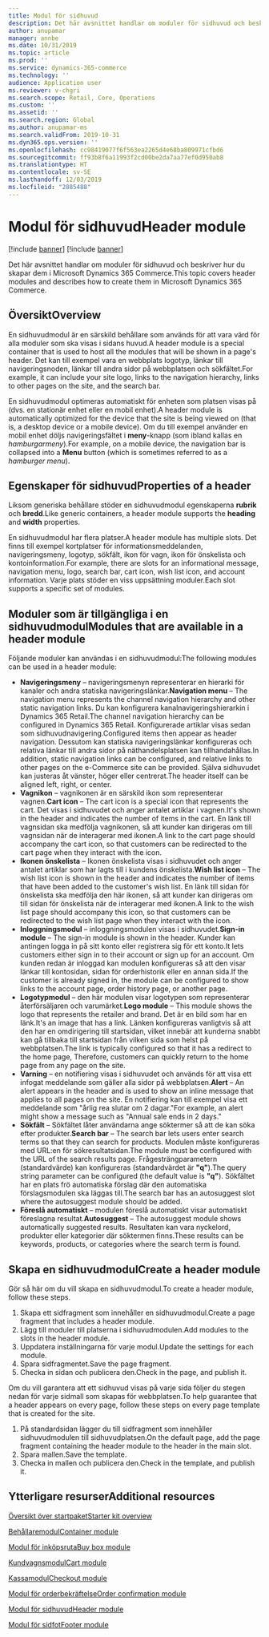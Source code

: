 ```yaml
---
title: Modul för sidhuvud
description: Det här avsnittet handlar om moduler för sidhuvud och beskriver hur du skapar dem i Microsoft Dynamics 365 Commerce.
author: anupamar
manager: annbe
ms.date: 10/31/2019
ms.topic: article
ms.prod: ''
ms.service: dynamics-365-commerce
ms.technology: ''
audience: Application user
ms.reviewer: v-chgri
ms.search.scope: Retail, Core, Operations
ms.custom: ''
ms.assetid: ''
ms.search.region: Global
ms.author: anupamar-ms
ms.search.validFrom: 2019-10-31
ms.dyn365.ops.version: ''
ms.openlocfilehash: cc98419077f6f563ea2265d4e68ba809971cfbd6
ms.sourcegitcommit: ff93b8f6a11993f2cd00be2da7aa77ef0d950ab8
ms.translationtype: HT
ms.contentlocale: sv-SE
ms.lasthandoff: 12/03/2019
ms.locfileid: "2885488"
---
```

# <a name="header-module"></a><span data-ttu-id="69592-103">Modul för sidhuvud</span><span class="sxs-lookup"><span data-stu-id="69592-103">Header module</span></span>

[!include [banner](includes/preview-banner.md)]
[!include [banner](includes/banner.md)]

<span data-ttu-id="69592-104">Det här avsnittet handlar om moduler för sidhuvud och beskriver hur du skapar dem i Microsoft Dynamics 365 Commerce.</span><span class="sxs-lookup"><span data-stu-id="69592-104">This topic covers header modules and describes how to create them in Microsoft Dynamics 365 Commerce.</span></span>

## <a name="overview"></a><span data-ttu-id="69592-105">Översikt</span><span class="sxs-lookup"><span data-stu-id="69592-105">Overview</span></span>

<span data-ttu-id="69592-106">En sidhuvudmodul är en särskild behållare som används för att vara värd för alla moduler som ska visas i sidans huvud.</span><span class="sxs-lookup"><span data-stu-id="69592-106">A header module is a special container that is used to host all the modules that will be shown in a page's header.</span></span> <span data-ttu-id="69592-107">Det kan till exempel vara en webbplats logotyp, länkar till navigeringsnoden, länkar till andra sidor på webbplatsen och sökfältet.</span><span class="sxs-lookup"><span data-stu-id="69592-107">For example, it can include your site logo, links to the navigation hierarchy, links to other pages on the site, and the search bar.</span></span>

<span data-ttu-id="69592-108">En sidhuvudmodul optimeras automatiskt för enheten som platsen visas på (dvs. en stationär enhet eller en mobil enhet).</span><span class="sxs-lookup"><span data-stu-id="69592-108">A header module is automatically optimized for the device that the site is being viewed on (that is, a desktop device or a mobile device).</span></span> <span data-ttu-id="69592-109">Om du till exempel använder en mobil enhet döljs navigeringsfältet i **meny**-knapp (som ibland kallas en *hamburgarmeny*).</span><span class="sxs-lookup"><span data-stu-id="69592-109">For example, on a mobile device, the navigation bar is collapsed into a **Menu** button (which is sometimes referred to as a *hamburger menu*).</span></span>

## <a name="properties-of-a-header"></a><span data-ttu-id="69592-110">Egenskaper för sidhuvud</span><span class="sxs-lookup"><span data-stu-id="69592-110">Properties of a header</span></span>

<span data-ttu-id="69592-111">Liksom generiska behållare stöder en sidhuvudmodul egenskaperna **rubrik** och **bredd**.</span><span class="sxs-lookup"><span data-stu-id="69592-111">Like generic containers, a header module supports the **heading** and **width** properties.</span></span>

<span data-ttu-id="69592-112">En sidhuvudmodul har flera platser.</span><span class="sxs-lookup"><span data-stu-id="69592-112">A header module has multiple slots.</span></span> <span data-ttu-id="69592-113">Det finns till exempel kortplatser för informationsmeddelanden, navigeringsmeny, logotyp, sökfält, ikon för vagn, ikon för önskelista och kontoinformation.</span><span class="sxs-lookup"><span data-stu-id="69592-113">For example, there are slots for an informational message, navigation menu, logo, search bar, cart icon, wish list icon, and account information.</span></span> <span data-ttu-id="69592-114">Varje plats stöder en viss uppsättning moduler.</span><span class="sxs-lookup"><span data-stu-id="69592-114">Each slot supports a specific set of modules.</span></span>

## <a name="modules-that-are-available-in-a-header-module"></a><span data-ttu-id="69592-115">Moduler som är tillgängliga i en sidhuvudmodul</span><span class="sxs-lookup"><span data-stu-id="69592-115">Modules that are available in a header module</span></span>

<span data-ttu-id="69592-116">Följande moduler kan användas i en sidhuvudmodul:</span><span class="sxs-lookup"><span data-stu-id="69592-116">The following modules can be used in a header module:</span></span>

- <span data-ttu-id="69592-117">**Navigeringsmeny** – navigeringsmenyn representerar en hierarki för kanaler och andra statiska navigeringslänkar.</span><span class="sxs-lookup"><span data-stu-id="69592-117">**Navigation menu** – The navigation menu represents the channel navigation hierarchy and other static navigation links.</span></span> <span data-ttu-id="69592-118">Du kan konfigurera kanalnavigeringshierarkin i Dynamics 365 Retail.</span><span class="sxs-lookup"><span data-stu-id="69592-118">The channel navigation hierarchy can be configured in Dynamics 365 Retail.</span></span> <span data-ttu-id="69592-119">Konfigurerade artiklar visas sedan som sidhuvudnavigering.</span><span class="sxs-lookup"><span data-stu-id="69592-119">Configured items then appear as header navigation.</span></span> <span data-ttu-id="69592-120">Dessutom kan statiska navigeringslänkar konfigureras och relativa länkar till andra sidor på näthandelsplatsen kan tillhandahållas.</span><span class="sxs-lookup"><span data-stu-id="69592-120">In addition, static navigation links can be configured, and relative links to other pages on the e-Commerce site can be provided.</span></span> <span data-ttu-id="69592-121">Själva sidhuvudet kan justeras åt vänster, höger eller centrerat.</span><span class="sxs-lookup"><span data-stu-id="69592-121">The header itself can be aligned left, right, or center.</span></span>
- <span data-ttu-id="69592-122">**Vagnikon** – vagnikonen är en särskild ikon som representerar vagnen.</span><span class="sxs-lookup"><span data-stu-id="69592-122">**Cart icon** – The cart icon is a special icon that represents the cart.</span></span> <span data-ttu-id="69592-123">Det visas i sidhuvudet och anger antalet artiklar i vagnen.</span><span class="sxs-lookup"><span data-stu-id="69592-123">It's shown in the header and indicates the number of items in the cart.</span></span> <span data-ttu-id="69592-124">En länk till vagnsidan ska medfölja vagnikonen, så att kunder kan dirigeras om till vagnsidan när de interagerar med ikonen.</span><span class="sxs-lookup"><span data-stu-id="69592-124">A link to the cart page should accompany the cart icon, so that customers can be redirected to the cart page when they interact with the icon.</span></span>
- <span data-ttu-id="69592-125">**Ikonen önskelista** – Ikonen önskelista visas i sidhuvudet och anger antalet artiklar som har lagts till i kundens önskelista.</span><span class="sxs-lookup"><span data-stu-id="69592-125">**Wish list icon** – The wish list icon is shown in the header and indicates the number of items that have been added to the customer's wish list.</span></span> <span data-ttu-id="69592-126">En länk till sidan för önskelista ska medfölja den här ikonen, så att kunder kan dirigeras om till sidan för önskelista när de interagerar med ikonen.</span><span class="sxs-lookup"><span data-stu-id="69592-126">A link to the wish list page should accompany this icon, so that customers can be redirected to the wish list page when they interact with the icon.</span></span>
- <span data-ttu-id="69592-127">**Inloggningsmodul** – inloggningsmodulen visas i sidhuvudet.</span><span class="sxs-lookup"><span data-stu-id="69592-127">**Sign-in module** – The sign-in module is shown in the header.</span></span> <span data-ttu-id="69592-128">Kunder kan antingen logga in på sitt konto eller registrera sig för ett konto.</span><span class="sxs-lookup"><span data-stu-id="69592-128">It lets customers either sign in to their account or sign up for an account.</span></span> <span data-ttu-id="69592-129">Om kunden redan är inloggad kan modulen konfigureras så att den visar länkar till kontosidan, sidan för orderhistorik eller en annan sida.</span><span class="sxs-lookup"><span data-stu-id="69592-129">If the customer is already signed in, the module can be configured to show links to the account page, order history page, or another page.</span></span>
- <span data-ttu-id="69592-130">**Logotypmodul** – den här modulen visar logotypen som representerar återförsäljaren och varumärket.</span><span class="sxs-lookup"><span data-stu-id="69592-130">**Logo module** – This module shows the logo that represents the retailer and brand.</span></span> <span data-ttu-id="69592-131">Det är en bild som har en länk.</span><span class="sxs-lookup"><span data-stu-id="69592-131">It's an image that has a link.</span></span> <span data-ttu-id="69592-132">Länken konfigureras vanligtvis så att den har en omdirigering till startsidan, vilket innebär att kunderna snabbt kan gå tillbaka till startsidan från vilken sida som helst på webbplatsen.</span><span class="sxs-lookup"><span data-stu-id="69592-132">The link is typically configured so that it has a redirect to the home page, Therefore, customers can quickly return to the home page from any page on the site.</span></span>
- <span data-ttu-id="69592-133">**Varning** – en notifiering visas i sidhuvudet och används för att visa ett infogat meddelande som gäller alla sidor på webbplatsen.</span><span class="sxs-lookup"><span data-stu-id="69592-133">**Alert** – An alert appears in the header and is used to show an inline message that applies to all pages on the site.</span></span> <span data-ttu-id="69592-134">En notifiering kan till exempel visa ett meddelande som "årlig rea slutar om 2 dagar."</span><span class="sxs-lookup"><span data-stu-id="69592-134">For example, an alert might show a message such as "Annual sale ends in 2 days."</span></span>
- <span data-ttu-id="69592-135">**Sökfält** – Sökfältet låter användarna ange söktermer så att de kan söka efter produkter.</span><span class="sxs-lookup"><span data-stu-id="69592-135">**Search bar** – The search bar lets users enter search terms so that they can search for products.</span></span> <span data-ttu-id="69592-136">Modulen måste konfigureras med URL:en för sökresultatsidan.</span><span class="sxs-lookup"><span data-stu-id="69592-136">The module must be configured with the URL of the search results page.</span></span> <span data-ttu-id="69592-137">Frågesträngparametern (standardvärde) kan konfigureras (standardvärdet är **"q"**).</span><span class="sxs-lookup"><span data-stu-id="69592-137">The query string parameter can be configured (the default value is **"q"**).</span></span> <span data-ttu-id="69592-138">Sökfältet har en plats frö automatiska förslag där den automatiska förslagsmodulen ska läggas till.</span><span class="sxs-lookup"><span data-stu-id="69592-138">The search bar has an autosuggest slot where the autosuggest module should be added.</span></span>
- <span data-ttu-id="69592-139">**Föreslå automatiskt** – modulen föreslå automatiskt visar automatiskt föreslagna resultat.</span><span class="sxs-lookup"><span data-stu-id="69592-139">**Autosuggest** – The autosuggest module shows automatically suggested results.</span></span> <span data-ttu-id="69592-140">Resultaten kan vara nyckelord, produkter eller kategorier där söktermen finns.</span><span class="sxs-lookup"><span data-stu-id="69592-140">These results can be keywords, products, or categories where the search term is found.</span></span>

## <a name="create-a-header-module"></a><span data-ttu-id="69592-141">Skapa en sidhuvudmodul</span><span class="sxs-lookup"><span data-stu-id="69592-141">Create a header module</span></span>

<span data-ttu-id="69592-142">Gör så här om du vill skapa en sidhuvudmodul.</span><span class="sxs-lookup"><span data-stu-id="69592-142">To create a header module, follow these steps.</span></span>

1. <span data-ttu-id="69592-143">Skapa ett sidfragment som innehåller en sidhuvudmodul.</span><span class="sxs-lookup"><span data-stu-id="69592-143">Create a page fragment that includes a header module.</span></span>
1. <span data-ttu-id="69592-144">Lägg till moduler till platserna i sidhuvudmodulen.</span><span class="sxs-lookup"><span data-stu-id="69592-144">Add modules to the slots in the header module.</span></span>
1. <span data-ttu-id="69592-145">Uppdatera inställningarna för varje modul.</span><span class="sxs-lookup"><span data-stu-id="69592-145">Update the settings for each module.</span></span>
1. <span data-ttu-id="69592-146">Spara sidfragmentet.</span><span class="sxs-lookup"><span data-stu-id="69592-146">Save the page fragment.</span></span> 
1. <span data-ttu-id="69592-147">Checka in sidan och publicera den.</span><span class="sxs-lookup"><span data-stu-id="69592-147">Check in the page, and publish it.</span></span>

<span data-ttu-id="69592-148">Om du vill garantera att ett sidhuvud visas på varje sida följer du stegen nedan för varje sidmall som skapas för webbplatsen.</span><span class="sxs-lookup"><span data-stu-id="69592-148">To help guarantee that a header appears on every page, follow these steps on every page template that is created for the site.</span></span>

1. <span data-ttu-id="69592-149">På standardsidan lägger du till sidfragment som innehåller sidhuvudmodulen till sidhuvudplatsen.</span><span class="sxs-lookup"><span data-stu-id="69592-149">On the default page, add the page fragment containing the header module to the header in the main slot.</span></span>
1. <span data-ttu-id="69592-150">Spara mallen.</span><span class="sxs-lookup"><span data-stu-id="69592-150">Save the template.</span></span> 
1. <span data-ttu-id="69592-151">Checka in mallen och publicera den.</span><span class="sxs-lookup"><span data-stu-id="69592-151">Check in the template, and publish it.</span></span>

## <a name="additional-resources"></a><span data-ttu-id="69592-152">Ytterligare resurser</span><span class="sxs-lookup"><span data-stu-id="69592-152">Additional resources</span></span>

[<span data-ttu-id="69592-153">Översikt över startpaket</span><span class="sxs-lookup"><span data-stu-id="69592-153">Starter kit overview</span></span>](starter-kit-overview.md)

[<span data-ttu-id="69592-154">Behållaremodul</span><span class="sxs-lookup"><span data-stu-id="69592-154">Container module</span></span>](add-container-module.md)

[<span data-ttu-id="69592-155">Modul för inköpsruta</span><span class="sxs-lookup"><span data-stu-id="69592-155">Buy box module</span></span>](add-buy-box.md)

[<span data-ttu-id="69592-156">Kundvagnsmodul</span><span class="sxs-lookup"><span data-stu-id="69592-156">Cart module</span></span>](add-cart-module.md)

[<span data-ttu-id="69592-157">Kassamodul</span><span class="sxs-lookup"><span data-stu-id="69592-157">Checkout module</span></span>](add-checkout-module.md)

[<span data-ttu-id="69592-158">Modul för orderbekräftelse</span><span class="sxs-lookup"><span data-stu-id="69592-158">Order confirmation module</span></span>](order-confirmation-module.md)

[<span data-ttu-id="69592-159">Modul för sidhuvud</span><span class="sxs-lookup"><span data-stu-id="69592-159">Header module</span></span>](author-header-module.md)

[<span data-ttu-id="69592-160">Modul för sidfot</span><span class="sxs-lookup"><span data-stu-id="69592-160">Footer module</span></span>](author-footer-module.md)
